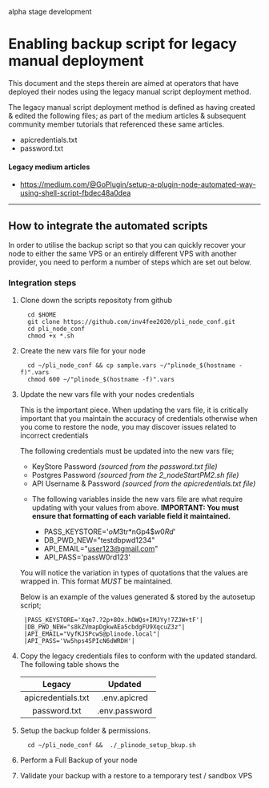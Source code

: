 alpha stage development

# Enabling backup script for legacy manual deployment

This document and the steps therein are aimed at operators that have deployed their nodes using the legacy manual script deployment method. 

The legacy manual script deployment method is defined as having created & edited the following files; as part of the medium articles & subsequent community member tutorials that referenced these same articles.

   - apicredentials.txt
   - password.txt

#### Legacy medium articles

   - https://medium.com/@GoPlugin/setup-a-plugin-node-automated-way-using-shell-script-fbdec48a0dea

---

## How to integrate the automated scripts

In order to utilise the backup script so that you can quickly recover your node to either the same VPS or an entirely different VPS with another provider, you need to perform a number of steps which are set out below.

### Integration steps

   1. Clone down the scripts repositoty from github

            cd $HOME
            git clone https://github.com/inv4fee2020/pli_node_conf.git
            cd pli_node_conf
            chmod +x *.sh


   2. Create the new vars file for your node
   
            cd ~/pli_node_conf && cp sample.vars ~/"plinode_$(hostname -f)".vars
            chmod 600 ~/"plinode_$(hostname -f)".vars


   3. Update the new vars file with your nodes credentials

      This is the important piece. When updating the vars file, it is critically important that you maintain the accuracy of credentials otherwise when you come to restore the node, you may discover issues related to incorrect credentials

      The following credentials must be updated into the new vars file;

      - KeyStore Password _(sourced from the password.txt file)_
      - Postgres Password _(sourced from the_ _2\_nodeStartPM2.sh file)_
      - API Username & Password _(sourced from the apicredentials.txt file)_


      +  The following variables inside the new vars file are what require updating with your values from above. 
      **IMPORTANT: You must ensure that formatting of each variable field it maintained.**

           *    PASS_KEYSTORE='$oM3$tr*nGp4$$w0Rd$'
           *    DB_PWD_NEW="testdbpwd1234"
           *    API_EMAIL="user123@gmail.com"
           *    API_PASS='passW0rd123'

      You will notice the variation in types of quotations that the values are wrapped in. This format *MUST* be maintained.

      Below is an example of the values generated & stored by the autosetup script;

           |PASS_KEYSTORE='Xqe7.?2p+8Ox.hOWQs+IMJYy!7ZJW+tF'|
           |DB_PWD_NEW="s8kZVmapDgkwAEa5cbdgFU9XqcuZ3z"|
           |API_EMAIL="VyfKJSPcwS@plinode.local"|
           |API_PASS='Vw5hps4SPIcN6dWRDH'|
            

   4. Copy the legacy credentials files to conform with the updated standard.
      The following table shows the 

      Legacy | Updated
      :---: | :---: 
      |apicredentials.txt | .env.apicred
      |password.txt | .env.password


   5. Setup the backup folder & permissions.
   
            cd ~/pli_node_conf &&  ./_plinode_setup_bkup.sh


   6. Perform a Full Backup of your node
   7. Validate your backup with a restore to a temporary test / sandbox VPS